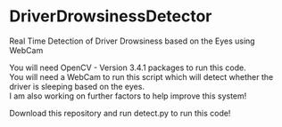 # DriverDrowsinessDetector
Real Time Detection of Driver Drowsiness based on the Eyes using WebCam <br>

You will need OpenCV - Version 3.4.1 packages to run this code. <br>
You will need a WebCam to run this script which will detect whether the driver is sleeping based on the eyes. <br>
I am also working on further factors to help improve this system! <br>

Download this repository and run detect.py to run this code!
